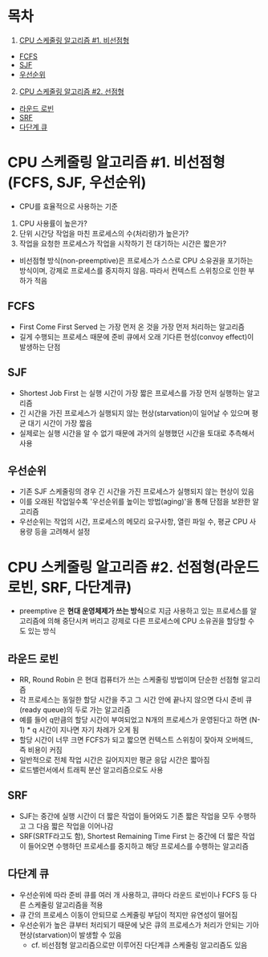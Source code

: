 # 목차

1. [CPU 스케줄링 알고리즘 #1. 비선점형](#cpu-스케줄링-알고리즘-1-비선점형fcfs-sjf-우선순위)

- [FCFS](#fcfs)
- [SJF](#sjf)
- [우선순위](#우선순위)

2. [CPU 스케줄링 알고리즘 #2. 선점형](#cpu-스케줄링-알고리즘-2-선점형라운드로빈-srf-다단계큐)

- [라운드 로빈](#라운드-로빈)
- [SRF](#srf)
- [다단계 큐](#다단계-큐)

# CPU 스케줄링 알고리즘 #1. 비선점형(FCFS, SJF, 우선순위)

* CPU를 효율적으로 사용하는 기준

1. CPU 사용률이 높은가?
2. 단위 시간당 작업을 마친 프로세스의 수(처리량)가 높은가?
3. 작업을 요청한 프로세스가 작업을 시작하기 전 대기하는 시간은 짧은가?

* 비선점형 방식(non-preemptive)은 프로세스가 스스로 CPU 소유권을 포기하는 방식이며, 강제로 프로세스를 중지하지 않음. 따라서 컨텍스트 스위칭으로 인한 부하가 적음

## FCFS

* First Come First Served 는 가장 먼저 온 것을 가장 먼저 처리하는 알고리즘
* 길게 수행되는 프로세스 때문에 준비 큐에서 오래 기다른 현성(convoy effect)이 발생하는 단점

## SJF

* Shortest Job First 는 실행 시간이 가장 짧은 프로세스를 가장 먼저 실행하는 알고리즘
* 긴 시간을 가진 프로세스가 실행되지 않는 현상(starvation)이 일어날 수 있으며 평균 대기 시간이 가장 짧음
* 실제로는 실행 시간을 알 수 없기 때문에 과거의 실행했던 시간을 토대로 추측해서 사용

## 우선순위

* 기존 SJF 스케줄링의 경우 긴 시간을 가진 프로세스가 실행되지 않는 현상이 있음
* 이를 오래된 작업일수록 '우선순위를 높이는 방법(aging)'을 통해 단점을 보완한 알고리즘
* 우선순위는 작업의 시간, 프로세스의 메모리 요구사항, 열린 파일 수, 평균 CPU 사용량 등을 고려해서 설정

# CPU 스케줄링 알고리즘 #2. 선점형(라운드로빈, SRF, 다단계큐)

* preemptive 은 **현대 운영체제가 쓰는 방식**으로 지금 사용하고 있는 프로세스를 알고리즘에 의해 중단시켜 버리고 강제로 다른 프로세스에 CPU 소유권을 할당할 수도 있는 방식

## 라운드 로빈

* RR, Round Robin 은 현대 컴퓨터가 쓰는 스케줄링 방법이며 단순한 선점형 알고리즘
* 각 프로세스는 동일한 할당 시간을 주고 그 시간 안에 끝나지 않으면 다시 준비 큐(ready queue)의 두로 가는 알고리즘
* 예를 들어 q만큼의 할당 시간이 부여되었고 N개의 프로세스가 운영된다고 하면 (N-1) * q 시간이 지나면 자기 차례가 오게 됨
* 할당 시간이 너무 크면 FCFS가 되고 짧으면 컨텍스트 스위칭이 잦아져 오버헤드, 즉 비용이 커짐
* 일반적으로 전체 작업 시간은 길어지지만 평균 응답 시간은 짧아짐
* 로드밸런서에서 트래픽 분산 알고리즘으로도 사용

## SRF

* SJF는 중간에 실행 시간이 더 짧은 작업이 들어와도 기존 짧은 작업을 모두 수행하고 그 다음 짧은 작업을 이어나감
* SRF(SRTF라고도 함), Shortest Remaining Time First 는 중간에 더 짧은 작업이 들어오면 수행하던 프로세스를 중지하고 해당 프로세스를 수행하는 알고리즘

## 다단계 큐

* 우선순위에 따라 준비 큐를 여러 개 사용하고, 큐마다 라운드 로빈이나 FCFS 등 다른 스케줄링 알고리즘을 적용
* 큐 간의 프로세스 이동이 안되므로 스케줄링 부담이 적지만 유연성이 떨어짐
* 우선순위가 높은 큐부터 처리되기 때문에 낮은 큐의 프로세스가 처리가 안되는 기아 현상(starvation)이 발생할 수 있음
    * cf. 비선점형 알고리즘으로만 이루어진 다단계큐 스케줄링 알고리즘도 있음